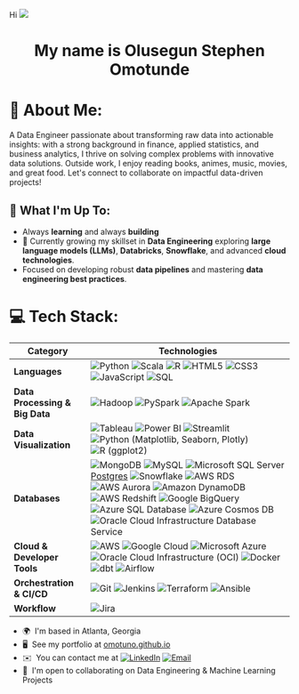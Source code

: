 Hi ![](https://user-images.githubusercontent.com/18350557/176309783-0785949b-9127-417c-8b55-ab5a4333674e.gif)


<h1 align="center"> My name is Olusegun Stephen Omotunde</h1>

# 💫 About Me:
A Data Engineer passionate about transforming raw data into actionable insights: with a strong background in finance, applied statistics, and business analytics, I thrive on solving complex problems with innovative data solutions. Outside  work, I enjoy reading books, animes, music, movies, and great food. Let's connect to collaborate on impactful data-driven projects!

## 🚀 What I'm Up To:
- Always **learning** and always **building**
- 🧠 Currently growing my skillset in **Data Engineering**  exploring **large language models (LLMs)**, **Databricks**, **Snowflake**, and advanced **cloud technologies**.
- Focused on developing robust **data pipelines** and mastering **data engineering best practices**.

# 💻 Tech Stack:

| **Category**            | **Technologies**                                                                                                                                                                                                                                                                                                                                                                                                |
|-------------------------|------------------------------------------------------------------------------------------------------------------------------------------------------------------------------------------------------------------------------------------------------------------------------------------------------------------------------------------------------------------------------------------------------------------|
| **Languages**           | ![Python](https://img.shields.io/badge/python-3670A0?style=flat&logo=python&logoColor=ffdd54) ![Scala](https://img.shields.io/badge/Scala-DC322F?style=flat&logo=scala&logoColor=white) ![R](https://img.shields.io/badge/R-%23276DC3.svg?style=flat&logo=r&logoColor=white)  ![HTML5](https://img.shields.io/badge/html5-%23E34F26.svg?style=flat&logo=html5&logoColor=white) ![CSS3](https://img.shields.io/badge/css3-%231572B6.svg?style=flat&logo=css3&logoColor=white) ![JavaScript](https://img.shields.io/badge/javascript-%23323330.svg?style=flat&logo=javascript&logoColor=%23F7DF1E) ![SQL](https://img.shields.io/badge/SQL-CC2927?style=flat&logo=sql&logoColor=white) |
| **Data Processing & Big Data**  | ![Hadoop](https://img.shields.io/badge/Hadoop-FF9900?style=flat&logo=apache-hadoop&logoColor=white) ![PySpark](https://img.shields.io/badge/PySpark-F05032?style=flat&logo=apachespark&logoColor=white) ![Apache Spark](https://img.shields.io/badge/Apache_Spark-FF6C37?style=flat&logo=apachespark&logoColor=white) |
| **Data Visualization**  | ![Tableau](https://img.shields.io/badge/Tableau-E97627?style=flat&logo=Tableau&logoColor=white) ![Power BI](https://img.shields.io/badge/power_bi-F2C811?style=flat&logo=powerbi&logoColor=black) ![Streamlit](https://img.shields.io/badge/Streamlit-FF4B4B?style=flat&logo=streamlit&logoColor=white) ![Python (Matplotlib, Seaborn, Plotly)](https://img.shields.io/badge/Python_Matplotlib%2C_Seaborn%2C_Plotly-3670A0?style=flat) ![R (ggplot2)](https://img.shields.io/badge/R_ggplot2-%23276DC3.svg?style=flat)  |
| **Databases**           | ![MongoDB](https://img.shields.io/badge/MongoDB-%234ea94b.svg?style=flat&logo=mongodb&logoColor=white) ![MySQL](https://img.shields.io/badge/mysql-%2300000f.svg?style=flat&logo=mysql&logoColor=white) ![Microsoft SQL Server](https://img.shields.io/badge/Microsoft%20SQL%20Server-CC2927?style=flat&logo=microsoft%20sql%20server&logoColor=white) [Postgres](https://img.shields.io/badge/postgres-%23316192.svg?style=flat&logo=postgresql&logoColor=white) ![Snowflake](https://img.shields.io/badge/Snowflake-29B5E8?style=flat&logo=snowflake&logoColor=white) ![AWS RDS](https://img.shields.io/badge/AWS_RDS-FF9900?style=flat&logo=amazon-aws&logoColor=white) ![AWS Aurora](https://img.shields.io/badge/AWS_Aurora-FF9900?style=flat&logo=amazon-aws&logoColor=white) ![Amazon DynamoDB](https://img.shields.io/badge/Amazon_DynamoDB-4053D6?style=flat&logo=amazon-dynamodb&logoColor=white)  ![AWS Redshift](https://img.shields.io/badge/Amazon%20Redshift-8F62FF?style=flat&logo=amazon-redshift&logoColor=white) ![Google BigQuery](https://img.shields.io/badge/Google_BigQuery-4285F4?style=flat&logo=google-cloud&logoColor=white) ![Azure SQL Database](https://img.shields.io/badge/Azure_SQL_DB-0078D4?style=flat&logo=microsoft-azure&logoColor=white) ![Azure Cosmos DB](https://img.shields.io/badge/Azure_Cosmos_DB-0078D4?style=flat&logo=microsoft-azure&logoColor=white) ![Oracle Cloud Infrastructure Database Service](https://img.shields.io/badge/OCI_Database-F80000?style=flat&logo=oracle&logoColor=white) | |
| **Cloud & Developer Tools**     | ![AWS](https://img.shields.io/badge/AWS-%23FF9900.svg?style=flat&logo=amazon-aws&logoColor=white) ![Google Cloud](https://img.shields.io/badge/GoogleCloud-%234285F4.svg?style=flat&logo=google-cloud&logoColor=white) ![Microsoft Azure](https://img.shields.io/badge/Microsoft%20Azure-0078D4?style=flat&logo=microsoft-azure&logoColor=white) ![Oracle Cloud Infrastructure (OCI)](https://img.shields.io/badge/OCI-F80000?style=flat&logo=oracle&logoColor=white) ![Docker](https://img.shields.io/badge/docker-%230db7ed.svg?style=flat&logo=docker&logoColor=white) ![dbt](https://img.shields.io/badge/dbt-FF694B?style=flat&logo=dbt&logoColor=white) ![Airflow](https://img.shields.io/badge/Apache%20Airflow-017CEE?style=flat&logo=apache-airflow&logoColor=white)                    |
| **Orchestration & CI/CD**| ![Git](https://img.shields.io/badge/Git-F05032?style=flat&logo=git&logoColor=white)  ![Jenkins](https://img.shields.io/badge/Jenkins-D24939?style=flat&logo=Jenkins&logoColor=white) ![Terraform](https://img.shields.io/badge/Terraform-623CE4?style=flat&logo=Terraform&logoColor=white) ![Ansible](https://img.shields.io/badge/Ansible-EE0000?style=flat&logo=Ansible&logoColor=white)  
| **Workflow**            | ![Jira](https://img.shields.io/badge/Jira-0052CC?style=flat&logo=Jira&logoColor=white)                                                                                                                                                                                         


* 🌍  I'm based in Atlanta, Georgia  
* 🖥️  See my portfolio at [omotuno.github.io](http://omotuno.github.io)  
* ✉️  You can contact me at [![LinkedIn](https://img.shields.io/badge/-LinkedIn-0077B5?style=flat&logo=linkedin&logoColor=white)](https://www.linkedin.com/in/olus/)
[![Email](https://img.shields.io/badge/-Email-D14836?style=flat&logo=gmail&logoColor=white)](mailto:omotundejunior@gmail.com)
* 🤝  I'm open to collaborating on Data Engineering & Machine Learning Projects  


